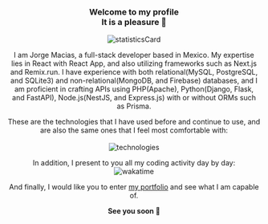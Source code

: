 ### <p align="center">Welcome to my profile <br /> It is a pleasure 🌹</p>

<p align="center" >
  <img alt="statisticsCard" src="https://github-readme-stats.vercel.app/api?username=maciasroses&count_private=true&show_icons=true&theme=ambient_gradient&hide=stars,issues&hide_border=true&hide_title=true&include_all_commits=true"/>
</p>

<p align="center">
  I am Jorge Macias, a full-stack developer based in Mexico. My expertise lies in React with React App, and also utilizing frameworks such as Next.js and Remix.run. I have experience with both relational(MySQL, PostgreSQL, and SQLite3) and non-relational(MongoDB, and Firebase) databases, and I am proficient in crafting APIs using PHP(Apache), Python(Django, Flask, and FastAPI), Node.js(NestJS, and Express.js) with or without ORMs such as Prisma.
</p>

<p align="center">
  These are the technologies that I have used before and continue to use, and are also the same ones that I feel most comfortable with:
  <br /><br />
  <img alt="technologies" src="https://skillicons.dev/icons?i=html,css,tailwind,bootstrap,ts,js,jquery,react,nextjs,remix,vite,astro,nodejs,express,nestjs,py,django,flask,fastapi,php,graphql,mysql,sqlite,postgres,prisma,mongodb,firebase,appwrite,supabase,swift,docker,git,githubactions,gcp,aws,azure,wordpress" />
</p>

<p align="center" >
  In addition, I present to you all my coding activity day by day:
  <br />
  <img alt="wakatime" src="https://github-readme-stats.vercel.app/api/wakatime?username=maciasroses&hide_title=true&hide_border=true&layout=compact" />
</p>

<p align="center">
  And finally, I would like you to enter <a href="https://my-portfolio-maciasroses.vercel.app" target="_blank">my portfolio</a> and see what I am capable of. 
</p>

<p align="center">
  <strong>
    See you soon 🌹
  </strong>
</p>
